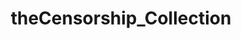 ---
title: "theCensorship_Collection"
layout: "censorship"
url: "/posts/censorship/"
summary: "censorship"
tags: ["censorship", "fake news"]
---